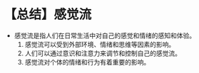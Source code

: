 # 【总结】感觉流

-   感觉流是指人们在日常生活中对自己的感觉和情绪的感知和体验。
    1.  感觉流可以受到外部环境、情绪和思维等因素的影响。
    2.  人们可以通过意识和注意力来调节和控制自己的感觉流。
    3.  感觉流对个体的情绪和行为有着重要的影响。